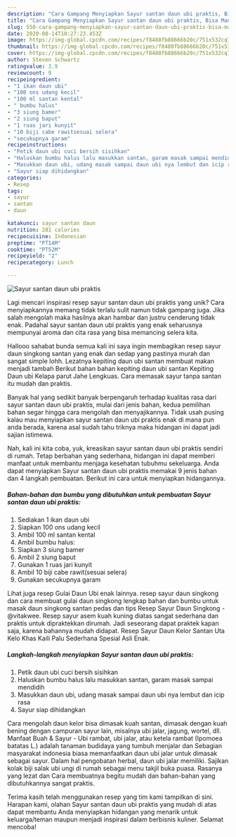 ```yaml
---
description: "Cara Gampang Menyiapkan Sayur santan daun ubi praktis, Bisa Manjain Lidah"
title: "Cara Gampang Menyiapkan Sayur santan daun ubi praktis, Bisa Manjain Lidah"
slug: 558-cara-gampang-menyiapkan-sayur-santan-daun-ubi-praktis-bisa-manjain-lidah
date: 2020-08-14T10:27:23.453Z
image: https://img-global.cpcdn.com/recipes/f8488fb88666b20c/751x532cq70/sayur-santan-daun-ubi-praktis-foto-resep-utama.jpg
thumbnail: https://img-global.cpcdn.com/recipes/f8488fb88666b20c/751x532cq70/sayur-santan-daun-ubi-praktis-foto-resep-utama.jpg
cover: https://img-global.cpcdn.com/recipes/f8488fb88666b20c/751x532cq70/sayur-santan-daun-ubi-praktis-foto-resep-utama.jpg
author: Steven Schwartz
ratingvalue: 3.9
reviewcount: 9
recipeingredient:
- "1 ikan daun ubi"
- "100 ons udang kecil"
- "100 ml santan kental"
- " bumbu halus"
- "3 siung bamer"
- "2 siung baput"
- "1 ruas jari kunyit"
- "10 biji cabe rawitsesuai selera"
- "secukupnya garam"
recipeinstructions:
- "Petik daun ubi cuci bersih sisihkan"
- "Haluskan bumbu halus lalu masukkan santan, garam masak sampai mendidih"
- "Masukkan daun ubi, udang masak sampai daun ubi nya lembut dan icip rasa"
- "Sayur siap dihidangkan"
categories:
- Resep
tags:
- sayur
- santan
- daun

katakunci: sayur santan daun 
nutrition: 281 calories
recipecuisine: Indonesian
preptime: "PT14M"
cooktime: "PT52M"
recipeyield: "2"
recipecategory: Lunch

---
```



![Sayur santan daun ubi praktis](https://img-global.cpcdn.com/recipes/f8488fb88666b20c/751x532cq70/sayur-santan-daun-ubi-praktis-foto-resep-utama.jpg)

Lagi mencari inspirasi resep sayur santan daun ubi praktis yang unik? Cara menyiapkannya memang tidak terlalu sulit namun tidak gampang juga. Jika salah mengolah maka hasilnya akan hambar dan justru cenderung tidak enak. Padahal sayur santan daun ubi praktis yang enak seharusnya mempunyai aroma dan cita rasa yang bisa memancing selera kita.

Hallooo sahabat bunda semua kali ini saya ingin membagikan resep sayur daun singkong santan yang enak dan sedap yang pastinya murah dan sangat simple lohh. Lezatnya kepiting daun ubi santan membuat makan menjadi tambah Berikut bahan bahan kepiting daun ubi santan Kepiting Daun ubi Kelapa parut Jahe Lengkuas. Cara memasak sayur tanpa santan itu mudah dan praktis.

Banyak hal yang sedikit banyak berpengaruh terhadap kualitas rasa dari sayur santan daun ubi praktis, mulai dari jenis bahan, kedua pemilihan bahan segar hingga cara mengolah dan menyajikannya. Tidak usah pusing kalau mau menyiapkan sayur santan daun ubi praktis enak di mana pun anda berada, karena asal sudah tahu triknya maka hidangan ini dapat jadi sajian istimewa.


Nah, kali ini kita coba, yuk, kreasikan sayur santan daun ubi praktis sendiri di rumah. Tetap berbahan yang sederhana, hidangan ini dapat memberi manfaat untuk membantu menjaga kesehatan tubuhmu sekeluarga. Anda dapat menyiapkan Sayur santan daun ubi praktis memakai 9 jenis bahan dan 4 langkah pembuatan. Berikut ini cara untuk menyiapkan hidangannya.

<!--inarticleads1-->

##### Bahan-bahan dan bumbu yang dibutuhkan untuk pembuatan Sayur santan daun ubi praktis:

1. Sediakan 1 ikan daun ubi
1. Siapkan 100 ons udang kecil
1. Ambil 100 ml santan kental
1. Ambil  bumbu halus:
1. Siapkan 3 siung bamer
1. Ambil 2 siung baput
1. Gunakan 1 ruas jari kunyit
1. Ambil 10 biji cabe rawit(sesuai selera)
1. Gunakan secukupnya garam


Lihat juga resep Gulai Daun Ubi enak lainnya. resep sayur daun singkong dan cara membuat gulai daun singkong lengkap bahan dan bumbu untuk masak daun singkong santan pedas dan tips Resep Sayur Daun Singkong - @vitakwee. Resep sayur asem kuah kuning diatas sangat sederhana dan praktis untuk dipraktekkan dirumah. Jadi seseorang dapat praktek kapan saja, karena bahannya mudah didapat. Resep Sayur Daun Kelor Santan Uta Kelo Khas Kaili Palu Sederhana Spesial Asli Enak. 

<!--inarticleads2-->

##### Langkah-langkah menyiapkan Sayur santan daun ubi praktis:

1. Petik daun ubi cuci bersih sisihkan
1. Haluskan bumbu halus lalu masukkan santan, garam masak sampai mendidih
1. Masukkan daun ubi, udang masak sampai daun ubi nya lembut dan icip rasa
1. Sayur siap dihidangkan


Cara mengolah daun kelor bisa dimasak kuah santan, dimasak dengan kuah bening dengan campuran sayur lain, misalnya ubi jalar, jagung, wortel, dll. Manfaat Buah &amp; Sayur - Ubi rambat, ubi jalar, atau ketela rambat (Ipomoea batatas L.) adalah tanaman budidaya yang tumbuh menjalar dan Sebagian masyarakat indonesia biasa memanfaatkan daun ubi jalar untuk dimasak sebagai sayur. Dalam hal pengobatan herbal, daun ubi jalar memiliki. Sajikan kolak biji salak ubi ungi di rumah sebagai menu takjil buka puasa. Rasanya yang lezat dan Cara membuatnya begitu mudah dan bahan-bahan yang dibutuhkannya sangat praktis. 

Terima kasih telah menggunakan resep yang tim kami tampilkan di sini. Harapan kami, olahan Sayur santan daun ubi praktis yang mudah di atas dapat membantu Anda menyiapkan hidangan yang menarik untuk keluarga/teman maupun menjadi inspirasi dalam berbisnis kuliner. Selamat mencoba!
